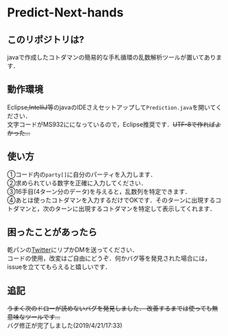 # Predict-Next-hands

## このリポジトリは?
javaで作成したコトダマンの簡易的な手札循環の乱数解析ツールが置いてあります．

## 動作環境
Eclipse~~,IntelliJ~~等のjavaのIDEさえセットアップして`Prediction.java`を開いてください．<br>文字コードがMS932にになっているので，Eclipse推奨です．~~UTF-8で作ればよかった...~~

## 使い方
①コード内の`party[]`に自分のパーティを入力します．<br>
②求められている数字を正確に入力してください．<br>
③16手目(4ターン分のデータ)を与えると，乱数列を特定できます．<br>
④あとは使ったコトダマンを入力するだけでOKです．そのターンに出現するコトダマンと，次のターンに出現するコトダマンを特定して表示してくれます．<br>

## 困ったことがあったら
乾パンの[Twitter](https://twitter.com/kanpan_kot)にリプかDMを送ってください．
<br>コードの使用，改変はご自由にどうぞ．何かバグ等を発見された場合には，issueを立ててもらえると嬉しいです．

## 追記
~~うまく次のドローが読めないバグを発見しました．
改善するまでは使っても無意味なツールです...~~
<br>バグ修正が完了しました(2019/4/21/17:33)
